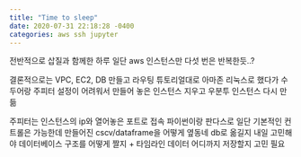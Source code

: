 ```yaml
---
title: "Time to sleep"
date: 2020-07-31 22:18:28 -0400
categories: aws ssh jupyter
---
```


전반적으로 삽질과 함께한 하루
일단 aws 인스턴스만 다섯 번은 반복한듯..?

결론적으로는 VPC, EC2, DB 만들고 라우팅
튜토리얼대로 아마존 리눅스로 했다가 수두어랑 주피터 설정이 어려워서
만들어 놓은 인스턴스 지우고 우분투 인스턴스 다시 만듦

주피터는 인스턴스의 ip와 열어놓은 포트로 접속
파이썬이랑 판다스로 일단 기본적인 컨트롤은 가능한데
만들어진 cscv/dataframe을 어떻게 옆동네 db로 옮길지 내일 고민해야
데이터베이스 구조를 어떻게 짤지 + 타임라인 데이터 어디까지 저장할지 고민 필요
